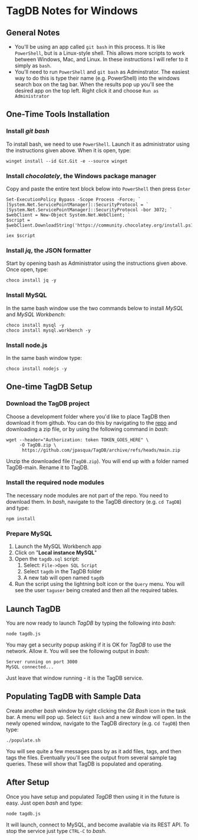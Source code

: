# TagDB Notes for Windows

## General Notes

* You'll be using an app called `git bash` in this process. It is like `PowerShell`, but is a Linux-style shell. This allows more scripts to work between Windows, Mac, and Linux. In these instructions I will refer to it simply as `bash`.
* You'll need to run `PowerShell` and `git bash` as Adminstrator. The easiest way to do this is type their name (e.g. PowerShell) into the windows search box on the tag bar. When the results pop up you'll see the desired app on the top left. Right click it and choose `Run as Administrator`

## One-Time Tools Installation

### Install *git bash*

To install bash, we need to use `PowerShell`. Launch it as administrator using the instructions given above. When it is open, type:

`winget install --id Git.Git -e --source winget`

### Install *chocolately*, the Windows package manager

Copy and paste the entire text block below into `PowerShell` then press `Enter`

```
Set-ExecutionPolicy Bypass -Scope Process -Force; `
[System.Net.ServicePointManager]::SecurityProtocol = `
[System.Net.ServicePointManager]::SecurityProtocol -bor 3072; `
$webClient = New-Object System.Net.WebClient; `
$script = $webClient.DownloadString('https://community.chocolatey.org/install.ps1'); `
iex $script
```

### Install *jq*, the JSON formatter
Start by opening bash as Administrator using the instructions given above. Once open, type:

```
choco install jq -y
```

### Install MySQL
In the same bash window use the two commands below to install *MySQL* and *MySQL Workbench*:

```
choco install mysql -y
choco install mysql.workbench -y
```

### Install node.js
In the same bash window type:

`choco install nodejs -y`

## One-time TagDB Setup

### Download the TagDB project

Choose a development folder where you'd like to place TagDB then download it from github. You can do this by navigating to the [repo](https://github.com/jpasqua/TagDB) and downloading a zip file, or by using the following command in *bash*:

```
wget --header="Authorization: token TOKEN_GOES_HERE" \
     -O TagDB.zip \
	  https://github.com/jpasqua/TagDB/archive/refs/heads/main.zip
```

Unzip the downloaded file (`TagDB.zip`). You will end up with a folder named TagDB-main. Rename it to TagDB.

### Install the required node modules

The necessary node modules are not part of the repo. You need to download them. In *bash*, navigate to the TagDB directory (e.g. `cd TagDB`) and type:

`npm install`

### Prepare MySQL
1. Launch the MySQL Workbench app
2. Click on "**Local instance MySQL**"
3. Open the `tagdb.sql` script:
   1. Select: `File->Open SQL Script`
   2. Select `tagdb` in the TagDB folder
   3. A new tab will open named `tagdb`
4. Run the script using the lightning bolt icon or the `Query` menu. You will see the user `taguser` being created and then all the required tables.

## Launch TagDB

You are now ready to launch *TagDB* by typing the following into *bash*:

`node tagdb.js`

You may get a security popup asking if it is OK for *TagDB* to use the network. Allow it. You will see the following output in *bash*:

```
Server running on port 3000
MySQL connected...
```

Just leave that window running - it is the TagDB service.

## Populating TagDB with Sample Data

Create another *bash* window by right clicking the *Git Bash* icon in the task bar. A menu will pop up. Select `Git Bash` and a new window will open. In the newly opened window, navigate to the TagDB directory (e.g. c`d TagDB`) then type:

`./populate.sh`

You will see quite a few messages pass by as it add files, tags, and then tags the files.
Eventually you'll see the output from several sample tag queries. These will show that
TagDB is populated and operating.

## After Setup

Once you have setup and populated *TagDB* then using it in the future is easy. Just open *bash* and type:

`node tagdb.js`

It will launch, connect to MySQL, and become available via its REST API. To stop the service just type `CTRL-C` to *bash*.

